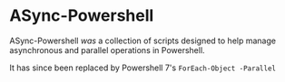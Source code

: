 # ASync-Powershell

ASync-Powershell *was* a collection of scripts designed to help manage asynchronous and parallel operations in Powershell.

It has since been replaced by Powershell 7's `ForEach-Object -Parallel`
